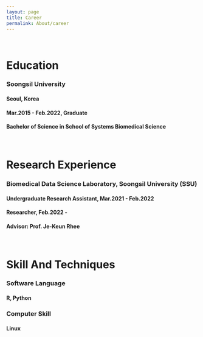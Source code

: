 ```yaml
---
layout: page
title: Career
permalink: About/career
---
```



<br/>

# Education
### Soongsil University
#### Seoul, Korea
#### Mar.2015 - Feb.2022, Graduate
#### Bachelor of Science in School of Systems Biomedical Science

<br/>

# Research Experience

###  Biomedical Data Science Laboratory, Soongsil University (SSU)
#### Undergraduate Research Assistant, Mar.2021 - Feb.2022
#### Researcher, Feb.2022 - 
#### Advisor: Prof. Je-Keun Rhee

<br/>

# Skill And Techniques
###  Software Language
####  R, Python
### Computer Skill
#### Linux

<br/>

